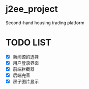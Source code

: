 # j2ee_project
Second-hand housing trading platform

# TODO LIST
- [x] 新闻源的选择
- [x] 用户登录界面
- [x] 前端拦截器
- [x] 后端完善
- [x] 房子图片显示
